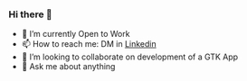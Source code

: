 ### Hi there 👋

<!-- - 🔭 I’m currently working on Multimodal Sentiment Analysis on Malayalam Language using Dravidian Dataset -->
- 🌱 I’m currently Open to Work
- 📫 How to reach me: DM in [Linkedin](https://www.linkedin.com/in/christo-sojan)
- 👯 I’m looking to collaborate on development of a GTK App
- 💬 Ask me about anything 
<!-- - 🤔 I’m looking for help with 

